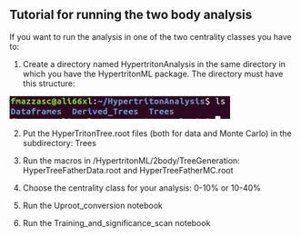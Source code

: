 ## Tutorial for running the two body analysis
If you want to run the analysis in one of the two centrality classes you have to:

1) Create a directory named HypertritonAnalysis in the same directory in which you have the HypertritonML package. The directory must have this structure:



![Structure](structure.png)


2) Put the HyperTritonTree.root files (both for data and Monte Carlo) in the subdirectory: Trees

3) Run the macros in /HypertritonML/2body/TreeGeneration: HyperTreeFatherData.root and HyperTreeFatherMC.root

4) Choose the centrality class for your analysis: 0-10% or 10-40%

5) Run the Uproot_conversion notebook

6) Run the Training_and_significance_scan notebook
